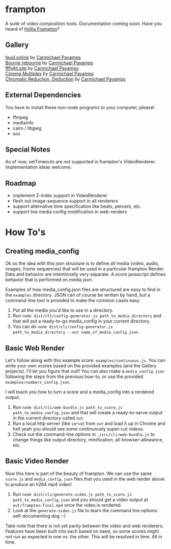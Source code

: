 # frampton
A suite of video composition tools. Documentation coming soon.
Have you heard of [Hollis Frampton](https://en.wikipedia.org/wiki/Hollis_Frampton)?

## Gallery

[feud.online](http://www.feud.online/) by [Carmichael Payamps](http://www.carmichael.xyz)  
[Bourne rebourne](http://www.carmichael.xyz/rebourne/) by [Carmichael Payamps](http://www.carmichael.xyz)  
[fffight.site](http://www.fffight.site/) by [Carmichael Payamps](http://www.carmichael.xyz)  
[Cinema Multiplex](http://www.carmichael.xyz/multiplex/) by [Carmichael Payamps](http://www.carmichael.xyz)  
[Chromatic Reduction, Deduction](http://www.colors.black/) by [Carmichael Payamps](http://www.carmichael.xyz)

## External Dependencies

You have to install these non-node programs to your computer, please!
* ffmpeg
* mediainfo
* cairo / libjpeg
* sox

## Special Notes

As of now, setTimeouts are *not* supported in frampton's VideoRenderer. Implementation ideas welcome.

## Roadmap

* implement Z-index support in VideoRenderer
* flesh out image-sequence support in all renderers
* support alternative time specification like beats, percent, etc.
* support live media config modification in web-renders

# How To's

## Creating media_config

Ok so the idea with this json structure is to define all media (video, audio, images, frame sequences) that will be used in a particular frampton Render. Data and behavior are intentionally very separate. A score javascript defines behavior that is performed on media json.

Examples of how media_config.json files are structured are easy to find in the `examples` directory. JSON can of course be written by hand, but a command-line tool is provided to make the common cases easy.

1. Put all the media you'd like to use in a directory.
2. Run `node dist/cli/config-generator.js path_to_media_directory` and that will put a ready-to-go media_config in your current directory.
3. You can do `node dist/cli/config-generator.js path_to_media_directory --out name_of_media_config.json`.

## Basic Web Render

Let's follow along with this example score: `examples/continuous.js`. You can write your own scores based on the provided examples (and the Gallery projects). I'll let you figure that out!! You can also make a `media_config.json` following the steps from the previous how-to, or use the provided `examples/numbers_config.json`.

I will teach you how to turn a score and a media_config into a rendered output.

1. Run `node dist/cli/web-bundle.js path_to_score.js path_to_media_config.json` and that will create a ready-to-serve output in the current directory called `out`.
2. Run a local http server (like `serve`) from `out` and load it up in Chrome and hell yeah you should see some continuously super-cut videos.
3. Check out the command-line options in `./src/cli/web-bundle.js` to change things like output directory, minification, all-browser-allowance, etc.

## Basic Video Render

Now this here is part of the beauty of frampton. We can use the same `score.js` and `media_config.json` files that you used in the web render above to produce an h264 mp4 video!

1. Run `node dist/cli/generate-video.js path_to_score.js path_to_media_config.json` and you should get a video output at `out/frampton-final.mp4` once the video is rendered.
2. Look at the `generate-video.js` file to learn the command line options: self-documenting dog :-)

Take note that there is not yet parity between the video and web renderers. Features have been built into each based on need, so some scores might not run as expected in one vs. the other. This will be resolved in time. All in time.
